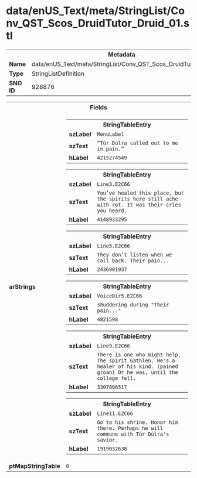 <h1>data/enUS_Text/meta/StringList/Conv_QST_Scos_DruidTutor_Druid_01.stl</h1><table><tr><th colspan="100%">Metadata</th></tr><tr><td><b>Name</b></td><td>data/enUS_Text/meta/StringList/Conv_QST_Scos_DruidTutor_Druid_01.stl</td></tr><tr><td><b>Type</b></td><td>StringListDefinition</td></tr><tr><td><b>SNO ID</b></td><td>928876</td></tr></table>

<table><tr><th colspan="100%">Fields</th></tr><tr><td><b>arStrings</b></td><td><table><tr><th colspan="100%">StringTableEntry</th></tr><tr><td><b>szLabel</b></td><td><code>MenuLabel</code></td></tr><tr><td><b>szText</b></td><td><code>“Túr Dúlra called out to me in pain.”</code></td></tr><tr><td><b>hLabel</b></td><td><code>4215274549</code></td></tr></table>


<table><tr><th colspan="100%">StringTableEntry</th></tr><tr><td><b>szLabel</b></td><td><code>Line3.E2C66</code></td></tr><tr><td><b>szText</b></td><td><code>You’ve healed this place, but the spirits here still ache with rot. It was their cries you heard.</code></td></tr><tr><td><b>hLabel</b></td><td><code>4148933295</code></td></tr></table>


<table><tr><th colspan="100%">StringTableEntry</th></tr><tr><td><b>szLabel</b></td><td><code>Line5.E2C66</code></td></tr><tr><td><b>szText</b></td><td><code>They don’t listen when we call back. Their pain...</code></td></tr><tr><td><b>hLabel</b></td><td><code>2436901937</code></td></tr></table>


<table><tr><th colspan="100%">StringTableEntry</th></tr><tr><td><b>szLabel</b></td><td><code>VoiceDir5.E2C66</code></td></tr><tr><td><b>szText</b></td><td><code>shuddering during "Their pain..."</code></td></tr><tr><td><b>hLabel</b></td><td><code>4821598</code></td></tr></table>


<table><tr><th colspan="100%">StringTableEntry</th></tr><tr><td><b>szLabel</b></td><td><code>Line9.E2C66</code></td></tr><tr><td><b>szText</b></td><td><code>There is one who might help. The spirit Gathlen. He's a healer of his kind. (pained groan) Or he was, until the college fell.</code></td></tr><tr><td><b>hLabel</b></td><td><code>3307806517</code></td></tr></table>


<table><tr><th colspan="100%">StringTableEntry</th></tr><tr><td><b>szLabel</b></td><td><code>Line11.E2C66</code></td></tr><tr><td><b>szText</b></td><td><code>Go to his shrine. Honor him there. Perhaps he will commune with Túr Dúlra's savior.</code></td></tr><tr><td><b>hLabel</b></td><td><code>1919032638</code></td></tr></table>


</td></tr><tr><td><b>ptMapStringTable</b></td><td><code>0</code></td></tr></table>

